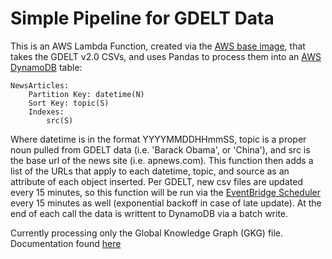 # Simple Pipeline for GDELT Data

This is an AWS Lambda Function, created via the [AWS base image](https://docs.aws.amazon.com/lambda/latest/dg/python-image.html#python-image-base), that takes the GDELT v2.0 CSVs, and uses Pandas to process them into an [AWS DynamoDB](https://aws.amazon.com/dynamodb/) table:
```
NewsArticles:
    Partition Key: datetime(N) 
    Sort Key: topic(S)
    Indexes: 
        src(S)
```
Where datetime is in the format YYYYMMDDHHmmSS, topic is a proper noun pulled from GDELT data (i.e. 'Barack Obama', or 'China'), and src is the base url of the news site (i.e. apnews.com). This function then adds a list of the URLs that apply to each datetime, topic, and source as an attribute of each object inserted. Per GDELT, new csv files are updated every 15 minutes, so this function will be run via the [EventBridge Scheduler](https://aws.amazon.com/eventbridge/scheduler/) every 15 minutes as well (exponential backoff in case of late update). At the end of each call the data is writtent to DynamoDB via a batch write.

Currently processing only the Global Knowledge Graph (GKG) file. Documentation found [here](https://blog.gdeltproject.org/gdelt-2-0-our-global-world-in-realtime/)
